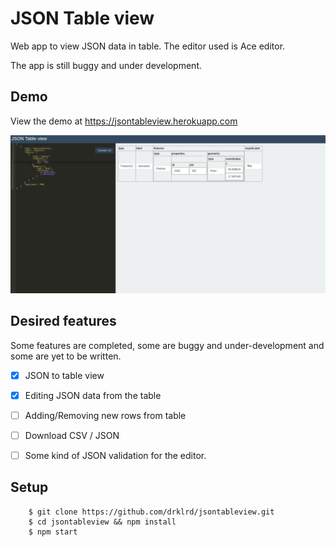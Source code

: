 # JSON Table view

Web app to view JSON data in table. The editor used is Ace editor.

The app is still buggy and under development.

## Demo

View the demo at https://jsontableview.herokuapp.com

![Image](https://raw.githubusercontent.com/drklrd/jsontableview/master/jsontableview.png)


## Desired features

Some  features are completed, some are buggy and under-development and some are yet to be written.

- [X] JSON to table view
- [X] Editing JSON data from the table
- [ ] Adding/Removing new rows from table
- [ ] Download CSV / JSON
- [ ] Some kind of JSON validation for the editor.


## Setup

```
	$ git clone https://github.com/drklrd/jsontableview.git
	$ cd jsontableview && npm install
	$ npm start

```
